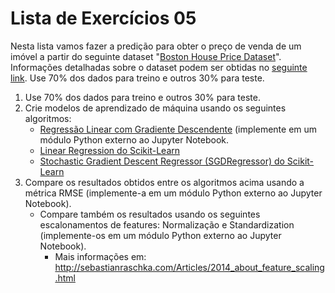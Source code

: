 # Lista de Exercícios 05

Nesta lista vamos fazer a predição para obter o preço de venda de um imóvel a partir do seguinte dataset "[Boston House Price Dataset](https://www.google.com/url?q=https%3A%2F%2Farchive.ics.uci.edu%2Fml%2Fmachine-learning-databases%2Fhousing%2Fhousing.data&sa=D&sntz=1&usg=AFQjCNEke-pt5MM0sLtzR9aSXgkHVT_K8A)". Informações detalhadas sobre o dataset podem ser obtidas no [seguinte link](https://www.google.com/url?q=https%3A%2F%2Farchive.ics.uci.edu%2Fml%2Fmachine-learning-databases%2Fhousing%2Fhousing.names&sa=D&sntz=1&usg=AFQjCNGCmwFf8uUyRkfSExJ7seLiHZMDOw). Use 70% dos dados para treino e outros 30% para teste.

1. Use 70% dos dados para treino e outros 30% para teste.
2. Crie modelos de aprendizado de máquina  usando os seguintes algoritmos:
    + [Regressão Linear com Gradiente Descendente](https://gist.github.com/regispires/e5847329a1c0b75b944434367e7d5089) (implemente em um módulo Python externo ao Jupyter Notebook.
    + [Linear Regression do Scikit-Learn ](https://www.google.com/url?q=https%3A%2F%2Fscikit-learn.org%2Fstable%2Fmodules%2Fgenerated%2Fsklearn.linear_model.LinearRegression.html&sa=D&sntz=1&usg=AFQjCNF5YpX-NcRPr9PfEHySe3XfI19lBQ)
    + [Stochastic Gradient Descent Regressor (SGDRegressor) do Scikit-Learn](https://scikit-learn.org/stable/modules/generated/sklearn.linear_model.SGDRegressor.html)
3. Compare os resultados obtidos entre os algoritmos acima usando a métrica RMSE (implemente-a em um módulo Python externo ao Jupyter Notebook).
    + Compare também os resultados usando os seguintes escalonamentos de features: Normalização e Standardization (implemente-os em um módulo Python externo ao Jupyter Notebook).
        + Mais informações em: http://sebastianraschka.com/Articles/2014_about_feature_scaling.html